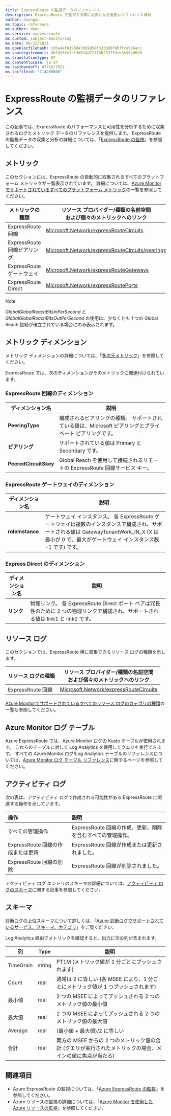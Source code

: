 ```yaml
---
title: ExpressRoute の監視データのリファレンス
description: ExpressRoute を監視する際に必要となる重要なリファレンス資料
author: duongau
ms.topic: reference
ms.author: duau
ms.service: expressroute
ms.custom: subject-monitoring
ms.date: 06/22/2021
ms.openlocfilehash: cd5a4ef0196843069d50f333089f8bffca956acc
ms.sourcegitcommit: 8b7d16fefcf3d024a72119b233733cb3e962d6d9
ms.translationtype: HT
ms.contentlocale: ja-JP
ms.lasthandoff: 07/16/2021
ms.locfileid: "114289808"
---
```

# <a name="monitoring-expressroute-data-reference"></a>ExpressRoute の監視データのリファレンス

この記事では、ExpressRoute のパフォーマンスと可用性を分析するために収集されるログとメトリック データのリファレンスを提供します。
ExpressRoute の監視データの収集と分析の詳細については、「[ExpressRoute の監視](monitor-expressroute.md)」を参照してください。

## <a name="metrics"></a>メトリック

このセクションには、ExpressRoute の自動的に収集されるすべてのプラットフォーム メトリックが一覧表示されています。 詳細については、[Azure Monitor でサポートされているすべてのプラットフォーム メトリック](../azure-monitor/essentials/metrics-supported.md)の一覧を参照してください。

| メトリックの種類 | リソース プロバイダー/種類の名前空間<br/> および個々のメトリックへのリンク |
|-------|-----|
| ExpressRoute 回線 | [Microsoft.Network/expressRouteCircuits](../azure-monitor/essentials/metrics-supported.md#microsoftnetworkexpressroutecircuits) |
| ExpressRoute 回線ピアリング | [Microsoft.Network/expressRouteCircuits/peerings](../azure-monitor/essentials/metrics-supported.md#microsoftnetworkexpressroutecircuitspeerings) |
| ExpressRoute ゲートウェイ | [Microsoft.Network/expressRouteGateways](../azure-monitor/essentials/metrics-supported.md#microsoftnetworkexpressroutegateways) |
| ExpressRoute Direct | [Microsoft.Network/expressRoutePorts](../azure-monitor/essentials/metrics-supported.md#microsoftnetworkexpressrouteports) |

>[!NOTE]
> *GlobalGlobalReachBitsInPerSecond* と *GlobalGlobalReachBitsOutPerSecond* の使用は、少なくとも 1 つの Global Reach 接続が確立されている場合にのみ表示されます。
>

## <a name="metric-dimensions"></a>メトリック ディメンション

メトリック ディメンションの詳細については、「[多次元メトリック](../azure-monitor/essentials/data-platform-metrics.md#multi-dimensional-metrics)」を参照してください。

ExpressRoute では、次のディメンションがそのメトリックに関連付けられています。

### <a name="dimension-for-expressroute-circuit"></a>ExpressRoute 回線のディメンション

| ディメンション名 | 説明 |
| ------------------- | ----------------- |
| **PeeringType** | 構成されるピアリングの種類。 サポートされている値は、Microsoft ピアリングとプライベート ピアリングです。 |
| **ピアリング** | サポートされている値は Primary と Secondary です。 |
| **PeeredCircuitSkey** | Global Reach を使用して接続されるリモートの ExpressRoute 回線サービス キー。 |

### <a name="dimension-for-expressroute-gateway"></a>ExpressRoute ゲートウェイのディメンション

| ディメンション名 | 説明 |
| ------------------- | ----------------- |
| **roleInstance** | ゲートウェイ インスタンス。 各 ExpressRoute ゲートウェイは複数のインスタンスで構成され、サポートされる値は GatewayTenantWork_IN_X (X は最小が 0 で、最大がゲートウェイ インスタンス数 -1 です) です。 |

### <a name="dimension-for-express-direct"></a>Express Direct のディメンション

| ディメンション名 | 説明 |
| ------------------- | ----------------- |
| **リンク** | 物理リンク。 各 ExpressRoute Direct ポート ペアは冗長性のために 2 つの物理リンクで構成され、サポートされる値は link1 と link2 です。 |

## <a name="resource-logs"></a>リソース ログ

このセクションでは、ExpressRoute 用に収集できるリソース ログの種類を示します。 

|リソース ログの種類 | リソース プロバイダー/種類の名前空間<br/> および個々のメトリックへのリンク |
|-------|-----|
| ExpressRoute 回線 | [Microsoft.Network/expressRouteCircuits](../azure-monitor/essentials/resource-logs-categories.md#microsoftnetworkexpressroutecircuits) |

[Azure Monitorでサポートされているすべてのリソース ログのカテゴリの種類](../azure-monitor/essentials/resource-logs-schema.md)の一覧も参照してください。

## <a name="azure-monitor-logs-tables"></a>Azure Monitor ログ テーブル

Azure ExpressRoute では、Azure Monitor ログの Kusto テーブルが使用されます。 これらのテーブルに対して Log Analytics を使用してクエリを実行できます。 すべての Azure Monitor ログ/Log Analytics テーブルのリファレンスについては、[Azure Monitor ログ テーブル リファレンス](/azure/azure-monitor/reference/tables/tables-resourcetype)に関するページを参照してください。

## <a name="activity-log"></a>アクティビティ ログ

次の表は、アクティビティ ログで作成される可能性がある ExpressRoute に関連する操作を示しています。

| 操作 | 説明 |
|:---|:---|
| すべての管理操作 | ExpressRoute 回線の作成、更新、削除を含むすべての管理操作。 |
| ExpressRoute 回線の作成または更新 | ExpressRoute 回線が作成または更新されました。 |
| ExpressRoute 回線の削除 | ExpressRoute 回線が削除されました。|

アクティビティ ログ エントリのスキーマの詳細については、[アクティビティ ログのスキーマ](../azure-monitor/essentials/activity-log-schema.md)に関する記事を参照してください。

## <a name="schemas"></a>スキーマ

診断ログの上位スキーマについて詳しくは、「[Azure 診断ログでサポートされているサービス、スキーマ、カテゴリ](../azure-monitor/essentials/resource-logs-schema.md)」をご覧ください。

Log Analytics 経由でメトリックを確認すると、出力に次の列が含まれます。

|**列**|**Type**|**説明**|
| --- | --- | --- |
|TimeGrain|string|PT1M (メトリック値が 1 分ごとにプッシュされます)|
|Count|real|通常は 2 に等しい (各 MSEE により、1 分ごとにメトリック値が 1 つプッシュされます)|
|最小値|real|2 つの MSEE によってプッシュされる 2 つのメトリック値の最小値|
|最大値|real|2 つの MSEE によってプッシュされる 2 つのメトリック値の最大値|
|Average|real|(最小値 + 最大値)/2 に等しい|
|合計|real|両方の MSEE からの 2 つのメトリック値の合計 (クエリが実行されたメトリックの場合、メインの値に焦点が当たる)|

## <a name="see-also"></a>関連項目

- Azure ExpressRoute の監視については、「[Azure ExpressRoute の監視](monitor-expressroute.md)」を参照してください。
- Azure リソースの監視の詳細については、「[Azure Monitor を使用した Azure リソースの監視](../azure-monitor/essentials/monitor-azure-resource.md)」を参照してください。